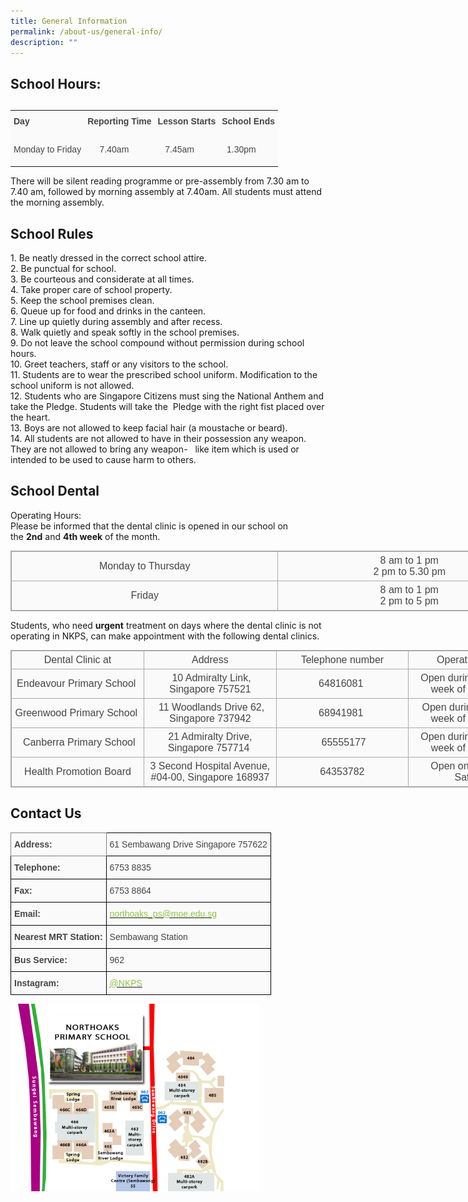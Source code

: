```yaml
---
title: General Information
permalink: /about-us/general-info/
description: ""
---
```

## School Hours:
## 
<table style="margin: 0px; outline: 0px; padding: 0px; border-collapse: collapse;"><tbody style="margin: 0px; outline: 0px; padding: 0px;"><tr style="margin: 0px; outline: 0px; padding: 0px;"><td style="margin: 0px; outline: 0px; padding: 5px; background: rgb(250, 250, 250); color: rgb(69, 69, 69);"><p style="margin: 0px 0px 10px; outline: 0px; padding: 0px; line-height: 1.75 !important; color: rgb(69, 69, 69); font-family: Raleway, sans-serif; font-size: 1em;"><strong style="margin: 0px; outline: 0px; padding: 0px;">Day</strong></p></td><td style="margin: 0px; outline: 0px; padding: 5px; background: rgb(250, 250, 250); color: rgb(69, 69, 69);"><p style="margin: 0px 0px 10px; outline: 0px; padding: 0px; line-height: 1.75 !important; color: rgb(69, 69, 69); font-family: Raleway, sans-serif; font-size: 1em;"><strong style="margin: 0px; outline: 0px; padding: 0px;">Reporting Time</strong></p></td><td style="margin: 0px; outline: 0px; padding: 5px; background: rgb(250, 250, 250); color: rgb(69, 69, 69);"><p style="margin: 0px 0px 10px; outline: 0px; padding: 0px; line-height: 1.75 !important; color: rgb(69, 69, 69); font-family: Raleway, sans-serif; font-size: 1em;"><strong style="margin: 0px; outline: 0px; padding: 0px;">Lesson Starts</strong></p></td><td style="margin: 0px; outline: 0px; padding: 5px; background: rgb(250, 250, 250); color: rgb(69, 69, 69);"><p style="margin: 0px 0px 10px; outline: 0px; padding: 0px; line-height: 1.75 !important; color: rgb(69, 69, 69); font-family: Raleway, sans-serif; font-size: 1em;"><strong style="margin: 0px; outline: 0px; padding: 0px;">School Ends</strong></p></td></tr><tr style="margin: 0px; outline: 0px; padding: 0px;"><td style="margin: 0px; outline: 0px; padding: 5px; background: rgb(250, 250, 250); color: rgb(69, 69, 69);"><p style="margin: 0px 0px 10px; outline: 0px; padding: 0px; line-height: 1.75 !important; color: rgb(69, 69, 69); font-family: Raleway, sans-serif; font-size: 1em;">Monday to Friday</p></td><td style="margin: 0px; outline: 0px; padding: 5px; background: rgb(250, 250, 250); color: rgb(69, 69, 69);"><p style="margin: 0px 0px 10px; outline: 0px; padding: 0px; line-height: 1.75 !important; color: rgb(69, 69, 69); font-family: Raleway, sans-serif; font-size: 1em;">&nbsp; &nbsp; &nbsp;7.40am</p></td><td style="margin: 0px; outline: 0px; padding: 5px; background: rgb(250, 250, 250); color: rgb(69, 69, 69);"><p style="margin: 0px 0px 10px; outline: 0px; padding: 0px; line-height: 1.75 !important; color: rgb(69, 69, 69); font-family: Raleway, sans-serif; font-size: 1em;">&nbsp; &nbsp;7.45am</p></td><td style="margin: 0px; outline: 0px; padding: 5px; background: rgb(250, 250, 250); color: rgb(69, 69, 69);"><p style="margin: 0px 0px 10px; outline: 0px; padding: 0px; line-height: 1.75 !important; color: rgb(69, 69, 69); font-family: Raleway, sans-serif; font-size: 1em;">&nbsp; 1.30pm</p></td></tr></tbody></table>

There will be silent reading programme or pre-assembly from 7.30 am to 7.40 am, followed by morning assembly at 7.40am. All students must attend the morning assembly.

## School Rules

1\. Be neatly dressed in the correct school attire.  
2\. Be punctual for school.  
3\. Be courteous and considerate at all times.  
4\. Take proper care of school property.  
5\. Keep the school premises clean.  
6\. Queue up for food and drinks in the canteen.  
7\. Line up quietly during assembly and after recess.  
8\. Walk quietly and speak softly in the school premises.  
9\. Do not leave the school compound without permission during school hours.  
10\. Greet teachers, staff or any visitors to the school.  
11\. Students are to wear the prescribed school uniform. Modification to the school uniform is not allowed.  
12\. Students who are Singapore Citizens must sing the National Anthem and take the Pledge. Students will take the  Pledge with the right fist placed over the heart.  
13\. Boys are not allowed to keep facial hair (a moustache or beard).  
14\. All students are not allowed to have in their possession any weapon. They are not allowed to bring any weapon-   like item which is used or intended to be used to cause harm to others.

## School Dental

Operating Hours:  
Please be informed that the dental clinic is opened in our school on the **2nd** and **4th week** of the month.  
  

<table class="ive_eobj_center iveo_table ives_tab_simple3" style="margin: auto; outline: 0px; padding: 0px; border-collapse: collapse; clear: both; border: 1px solid rgb(170, 170, 170); color: rgb(69, 69, 69); font-family: Raleway, sans-serif; font-size: 16px; font-style: normal; font-variant-ligatures: normal; font-variant-caps: normal; font-weight: 400; letter-spacing: normal; orphans: 2; text-align: left; text-transform: none; white-space: normal; widows: 2; word-spacing: 0px; -webkit-text-stroke-width: 0px; text-decoration-thickness: initial; text-decoration-style: initial; text-decoration-color: initial; width: 850px;"><tbody style="margin: 0px; outline: 0px; padding: 0px;"><tr style="margin: 0px; outline: 0px; padding: 0px;"><td style="margin: 0px; outline: 0px; padding: 5px; text-align: center; border: 1px solid rgb(170, 170, 170); background: rgb(250, 250, 250); color: rgb(69, 69, 69); width: 427px;">Monday to Thursday</td><td style="margin: 0px; outline: 0px; padding: 5px; text-align: center; border: 1px solid rgb(170, 170, 170); background: rgb(250, 250, 250); color: rgb(69, 69, 69); width: 422px;">8 am to 1 pm<br style="margin: 0px; outline: 0px; padding: 0px;">2 pm to 5.30 pm</td></tr><tr style="margin: 0px; outline: 0px; padding: 0px;"><td style="margin: 0px; outline: 0px; padding: 5px; text-align: center; border: 1px solid rgb(170, 170, 170); background: rgb(250, 250, 250); color: rgb(69, 69, 69); width: 60px;">Friday</td><td style="margin: 0px; outline: 0px; padding: 5px; text-align: center; border: 1px solid rgb(170, 170, 170); background: rgb(250, 250, 250); color: rgb(69, 69, 69); width: 60px;">8 am to 1 pm<br style="margin: 0px; outline: 0px; padding: 0px;">2 pm to 5 pm</td></tr></tbody></table>

  
Students, who need **urgent** treatment on days where the dental clinic is not operating in NKPS, can make appointment with the following dental clinics.  
  

<table class="ive_eobj_center iveo_table ives_tab_simple3" style="margin: auto; outline: 0px; padding: 0px; border-collapse: collapse; clear: both; border: 1px solid rgb(170, 170, 170); color: rgb(69, 69, 69); font-family: Raleway, sans-serif; font-size: 16px; font-style: normal; font-variant-ligatures: normal; font-variant-caps: normal; font-weight: 400; letter-spacing: normal; orphans: 2; text-align: left; text-transform: none; white-space: normal; widows: 2; word-spacing: 0px; -webkit-text-stroke-width: 0px; text-decoration-thickness: initial; text-decoration-style: initial; text-decoration-color: initial; width: 850px;"><tbody style="margin: 0px; outline: 0px; padding: 0px;"><tr style="margin: 0px; outline: 0px; padding: 0px;"><td style="margin: 0px; outline: 0px; padding: 5px; text-align: center; border: 1px solid rgb(170, 170, 170); background: rgb(250, 250, 250); color: rgb(69, 69, 69); width: 212px;">Dental Clinic at</td><td style="margin: 0px; outline: 0px; padding: 5px; text-align: center; border: 1px solid rgb(170, 170, 170); background: rgb(250, 250, 250); color: rgb(69, 69, 69); width: 212px;">Address</td><td style="margin: 0px; outline: 0px; padding: 5px; text-align: center; border: 1px solid rgb(170, 170, 170); background: rgb(250, 250, 250); color: rgb(69, 69, 69); width: 212px;">Telephone number</td><td style="margin: 0px; outline: 0px; padding: 5px; text-align: center; border: 1px solid rgb(170, 170, 170); background: rgb(250, 250, 250); color: rgb(69, 69, 69); width: 213px;">Operation details</td></tr><tr style="margin: 0px; outline: 0px; padding: 0px;"><td style="margin: 0px; outline: 0px; padding: 5px; text-align: center; border: 1px solid rgb(170, 170, 170); background: rgb(250, 250, 250); color: rgb(69, 69, 69);">Endeavour Primary School&nbsp;</td><td style="margin: 0px; outline: 0px; padding: 5px; text-align: center; border: 1px solid rgb(170, 170, 170); background: rgb(250, 250, 250); color: rgb(69, 69, 69);">&nbsp;10 Admiralty Link, Singapore 757521</td><td style="margin: 0px; outline: 0px; padding: 5px; text-align: center; border: 1px solid rgb(170, 170, 170); background: rgb(250, 250, 250); color: rgb(69, 69, 69);">64816081&nbsp;</td><td style="margin: 0px; outline: 0px; padding: 5px; text-align: center; border: 1px solid rgb(170, 170, 170); background: rgb(250, 250, 250); color: rgb(69, 69, 69);">Open during 1st and 3rd week of the month.&nbsp;</td></tr><tr style="margin: 0px; outline: 0px; padding: 0px;"><td style="margin: 0px; outline: 0px; padding: 5px; text-align: center; border: 1px solid rgb(170, 170, 170); background: rgb(250, 250, 250); color: rgb(69, 69, 69);">Greenwood Primary School&nbsp;</td><td style="margin: 0px; outline: 0px; padding: 5px; text-align: center; border: 1px solid rgb(170, 170, 170); background: rgb(250, 250, 250); color: rgb(69, 69, 69);">&nbsp;11 Woodlands Drive 62, Singapore 737942</td><td style="margin: 0px; outline: 0px; padding: 5px; text-align: center; border: 1px solid rgb(170, 170, 170); background: rgb(250, 250, 250); color: rgb(69, 69, 69);">68941981&nbsp;</td><td style="margin: 0px; outline: 0px; padding: 5px; text-align: center; border: 1px solid rgb(170, 170, 170); background: rgb(250, 250, 250); color: rgb(69, 69, 69);">&nbsp;Open during 1st and 3rd week of the month.&nbsp;</td></tr><tr style="margin: 0px; outline: 0px; padding: 0px;"><td style="margin: 0px; outline: 0px; padding: 5px; text-align: center; border: 1px solid rgb(170, 170, 170); background: rgb(250, 250, 250); color: rgb(69, 69, 69);">&nbsp;Canberra Primary School</td><td style="margin: 0px; outline: 0px; padding: 5px; text-align: center; border: 1px solid rgb(170, 170, 170); background: rgb(250, 250, 250); color: rgb(69, 69, 69);">21 Admiralty Drive, Singapore 757714&nbsp;</td><td style="margin: 0px; outline: 0px; padding: 5px; text-align: center; border: 1px solid rgb(170, 170, 170); background: rgb(250, 250, 250); color: rgb(69, 69, 69);">&nbsp;65555177</td><td style="margin: 0px; outline: 0px; padding: 5px; text-align: center; border: 1px solid rgb(170, 170, 170); background: rgb(250, 250, 250); color: rgb(69, 69, 69);">&nbsp;Open during 2nd and 4th week of the month.&nbsp;</td></tr><tr style="margin: 0px; outline: 0px; padding: 0px;"><td style="margin: 0px; outline: 0px; padding: 5px; text-align: center; border: 1px solid rgb(170, 170, 170); background: rgb(250, 250, 250); color: rgb(69, 69, 69); width: 60px;">Health Promotion Board</td><td style="margin: 0px; outline: 0px; padding: 5px; text-align: center; border: 1px solid rgb(170, 170, 170); background: rgb(250, 250, 250); color: rgb(69, 69, 69); width: 60px;">3 Second Hospital Avenue, #04-00, Singapore 168937</td><td style="margin: 0px; outline: 0px; padding: 5px; text-align: center; border: 1px solid rgb(170, 170, 170); background: rgb(250, 250, 250); color: rgb(69, 69, 69); width: 60px;">64353782</td><td style="margin: 0px; outline: 0px; padding: 5px; text-align: center; border: 1px solid rgb(170, 170, 170); background: rgb(250, 250, 250); color: rgb(69, 69, 69); width: 60px;">Open on Monday to Saturday</td></tr></tbody></table>

## Contact Us
<style type="text/css">
.tg  {border-collapse:collapse;border-spacing:0;}
.tg td{border-color:black;border-style:solid;border-width:1px;font-family:Arial, sans-serif;font-size:14px;
  overflow:hidden;padding:10px 5px;word-break:normal;}
.tg th{border-color:black;border-style:solid;border-width:1px;font-family:Arial, sans-serif;font-size:14px;
  font-weight:normal;overflow:hidden;padding:10px 5px;word-break:normal;}
.tg .tg-ihm3{background-color:#FAFAFA;color:#454545;font-weight:bold;text-align:left;vertical-align:top}
.tg .tg-m4cm{background-color:#FAFAFA;border-color:inherit;color:#454545;font-weight:bold;text-align:left;vertical-align:top}
.tg .tg-15z8{background-color:#FAFAFA;color:#454545;text-align:left;vertical-align:top}
.tg .tg-tiff{background-color:#FAFAFA;color:#90C446;text-align:left;vertical-align:top}
</style>
<table class="tg">
<thead>
  <tr>
    <th class="tg-m4cm">Address:</th>
    <th class="tg-15z8"><span style="color:#454545;background-color:#FAFAFA">61 Sembawang Drive Singapore 757622</span></th>
  </tr>
</thead>
<tbody>
  <tr>
    <td class="tg-ihm3">Telephone:</td>
    <td class="tg-15z8"><span style="color:#454545;background-color:#FAFAFA">6753 8835</span></td>
  </tr>
  <tr>
    <td class="tg-ihm3">Fax:</td>
    <td class="tg-15z8"><span style="color:#454545;background-color:#FAFAFA">6753 8864</span></td>
  </tr>
  <tr>
    <td class="tg-ihm3">Email:</td>
    <td class="tg-tiff"><a href="mailto:northoaks_ps@moe.edu.sg"><span style="text-decoration:none;color:#90C446">northoaks_ps@moe.edu.sg</span></a></td>
  </tr>
  <tr>
    <td class="tg-ihm3">Nearest MRT Station:</td>
    <td class="tg-15z8"><span style="color:#454545;background-color:#FAFAFA">Sembawang Station</span></td>
  </tr>
  <tr>
    <td class="tg-ihm3">Bus Service:</td>
    <td class="tg-15z8"><span style="color:#454545;background-color:#FAFAFA">962</span><br></td>
  </tr>
  <tr>
    <td class="tg-ihm3">Instagram:</td>
    <td class="tg-tiff"><a href="https://www.instagram.com/northoaksprimaryschool/"><span style="text-decoration:none;color:#90C446">@NKPS</span></a>  <br></td>
  </tr>
</tbody>
</table>

<img src="/images/schoolmap.jpg" 
         style="width:400px"
			/>